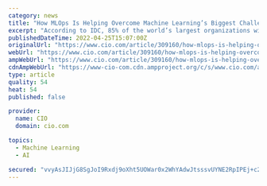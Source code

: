 ```yaml
---
category: news
title: "How MLOps Is Helping Overcome Machine Learning’s Biggest Challenges"
excerpt: "According to IDC, 85% of the world’s largest organizations will be using artificial intelligence (AI) — including machine learning (ML), natural language processing (NLP) and pattern recognition — by 2026."
publishedDateTime: 2022-04-25T15:07:00Z
originalUrl: "https://www.cio.com/article/309160/how-mlops-is-helping-overcome-machine-learnings-biggest-challenges.html"
webUrl: "https://www.cio.com/article/309160/how-mlops-is-helping-overcome-machine-learnings-biggest-challenges.html"
ampWebUrl: "https://www.cio.com/article/309160/how-mlops-is-helping-overcome-machine-learnings-biggest-challenges.html/amp"
cdnAmpWebUrl: "https://www-cio-com.cdn.ampproject.org/c/s/www.cio.com/article/309160/how-mlops-is-helping-overcome-machine-learnings-biggest-challenges.html/amp"
type: article
quality: 54
heat: 54
published: false

provider:
  name: CIO
  domain: cio.com

topics:
  - Machine Learning
  - AI

secured: "vvyAsJIJjG8SgJoI9Rxdj9oXht5UOWar0x2WhYAdwJtsssvUYNE2RpIPEj+c2XwePiUtiuHfm+7e/pMF1kaEL2RpFAzK0h5JaS9pZM36feLTe/mvEJlCpkwotp8V96gkscJ6Uis2s5gNSpKWXUEAhaCB94t0OrvtwdD69Ld4RfluUr/lWYaai4QBuCHmJoDIw+sEtflRkPsfMUKP6QBgzJUa3sJ1crgX2AwneevDX5p3wvabSi/R9yUv41cO7ctrxTtggBhb+uN/L6fEmiyxU/kS3ipWHvE/cyt5nHzMSDCUUJsxnLoN8ot7cQBQ6tGjGTo5Js/Ehf/yamlm4LNjhx5OE4iQ7Q33l/BUAxauZUg=;r0Ggm0dXzq6UvR48zthirA=="
---
```


